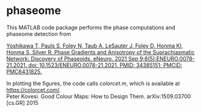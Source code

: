 # phaseome

This MATLAB code package performs the phase computations and phaseome detection from

[Yoshikawa T, Pauls S, Foley N, Taub A, LeSauter J, Foley D, Honma KI, Honma S, Silver R. Phase Gradients and Anisotropy of the Suprachiasmatic Network: Discovery of Phaseoids. eNeuro. 2021 Sep 9;8(5):ENEURO.0078-21.2021. doi: 10.1523/ENEURO.0078-21.2021. PMID: 34385151; PMCID: PMC8431825.](https://www.eneuro.org/content/8/5/ENEURO.0078-21.2021)

In plotting the figures, the code calls _colorcet.m_, which is available at https://colorcet.com/.  
Peter Kovesi. Good Colour Maps: How to Design Them.
arXiv:1509.03700 [cs.GR] 2015
